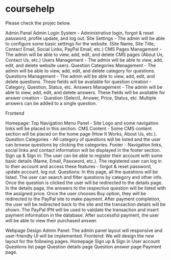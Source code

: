# coursehelp
Please check the projec below.

Admin Panel
Admin Login System - Administrative login, forgot & reset password, profile update, and log out.
Site Settings - The admin will be able to configure some basic settings for the website. (Site Name, Site Title, Contact Email, Social Links, PayPal Email, etc.)
CMS Pages Management - The admin will be able to view, add, edit, and delete CMS pages (About Us, Contact Us, etc.)
Users Management - The admin will be able to view, add, edit, and delete website users.
Question Categories Management - The admin will be able to view, add, edit, and delete category for questions.
Questions Management - The admin will be able to view, add, edit, and delete questions.
These fields will be available for question creation - Category, Question, Status, etc.
Answers Management - The admin will be able to view, add, edit, and delete answers.
These fields will be available for answer creation - Question (Select), Answer, Price, Status, etc.
Multiple answers can be added to a single question.


Frontend

Homepage:
Top Navigation Menu Panel - Site Logo and some navigation links will be placed in this section.
CMS Content - Some CMS content section will be placed on the home page (How It Works, About Us, etc.).
Question Categories - All category of questions will be listed and the user can browse questions by clicking the categories.
Footer - Navigation links, social links and contact information will be displayed in the footer section.
Sign up & Sign in:
The user can be able to register their account with some basic details (Name, Email, Password, etc.).
The registered user can log in to their account and access these features - forgot & reset password, update account, log out.
Questions:
In this page, all the questions will be listed. The user can search and filter questions by category and other info. 
Once the question is clicked the user will be redirected to the details page.
In the details page, the answers to the respective question will be listed with the assigned price.
Once the user chooses Buy option, they will be redirected to the PayPal site to make payment.
After payment completion, the user will be redirected back to the site and the transaction details will be shown.
The PayPal IPN will be used to validate the transaction and insert payment information in the database.
After successful payment, the user will be able to view their purchased answer.

Webpage Design
Admin Panel: The admin panel layout will responsive and user-friendly UI will be implemented.
Frontend: We will design the new layout for the following pages.
Homepage
Sign up & Sign in
User account
Questions list page
Question details page
Question answer page
Payment page.
